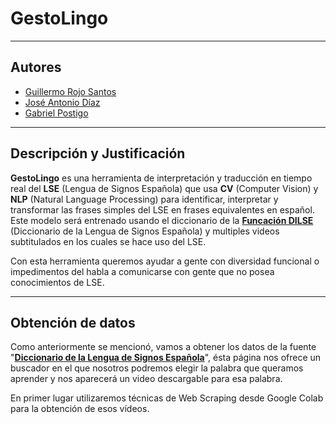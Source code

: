 # GestoLingo
---
## Autores
- [Guillermo Rojo Santos](https://github.com/GuillermoRojoSantos)
- [José Antonio Díaz](https://github.com/jada1998velez)
- [Gabriel Postigo](https://github.com/GabrielPostigo)
---
## Descripción y Justificación
**GestoLingo** es una herramienta de interpretación y traducción en tiempo real del **LSE** (Lengua de Signos Española) que usa **CV** (Computer Vision) y **NLP** (Natural Language Processing) para identificar, interpretar y transformar las frases simples del LSE en frases equivalentes en español.
Este modelo será entrenado usando el diccionario de la [**Funcación DILSE**](https://fundacioncnse-dilse.org/) (Diccionario de la Lengua de Signos Española) y multiples videos subtitulados en los cuales se hace uso del LSE.

Con esta herramienta queremos ayudar a gente con diversidad funcional o impedimentos del habla a comunicarse con gente que no posea conocimientos de LSE.

---
## Obtención de datos
Como anteriormente se mencionó, vamos a obtener los datos de la fuente  "[**Diccionario de la Lengua de Signos Española**](https://fundacioncnse-dilse.org/)", ésta página nos ofrece un buscador en el que nosotros podremos elegir la palabra que queramos aprender y nos aparecerá un video descargable para esa palabra.

En primer lugar utilizaremos técnicas de Web Scraping desde Google Colab para la obtención de esos vídeos.
